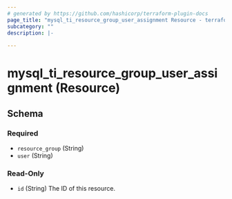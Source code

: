 ```yaml
---
# generated by https://github.com/hashicorp/terraform-plugin-docs
page_title: "mysql_ti_resource_group_user_assignment Resource - terraform-provider-mysql"
subcategory: ""
description: |-
  
---
```


# mysql_ti_resource_group_user_assignment (Resource)





<!-- schema generated by tfplugindocs -->
## Schema

### Required

- `resource_group` (String)
- `user` (String)

### Read-Only

- `id` (String) The ID of this resource.
